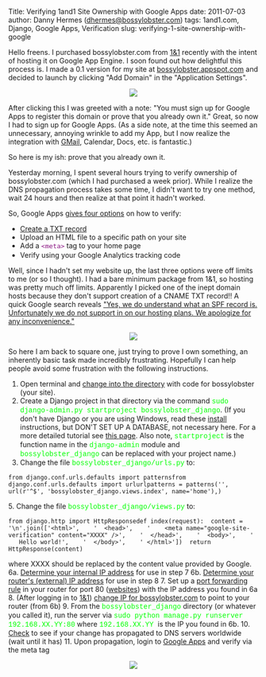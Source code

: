 Title: Verifying 1and1 Site Ownership with Google Apps
date: 2011-07-03
author: Danny Hermes (dhermes@bossylobster.com)
tags: 1and1.com, Django, Google Apps, Verification
slug: verifying-1-site-ownership-with-google

Hello freens. I purchased bossylobster.com from [1&1](http://1and1.com/)
recently with the intent of hosting it on Google App Engine. I soon
found out how delightful this process is. I made a 0.1 version for my
site at [bossylobster.appspot.com](http://bossylobster.appspot.com/) and
decided to launch by clicking "Add Domain" in the "Application
Settings".

<div class="separator" style="clear: both; text-align: center;">

[![](http://2.bp.blogspot.com/-OfMIzEGrOGs/ThDuKl-ytFI/AAAAAAAAAv4/z0BFojIJcWQ/s1600/Screen+shot+2011-07-03+at+2.05.13+PM.png)](http://2.bp.blogspot.com/-OfMIzEGrOGs/ThDuKl-ytFI/AAAAAAAAAv4/z0BFojIJcWQ/s1600/Screen+shot+2011-07-03+at+2.05.13+PM.png)

</div>


After clicking this I was greeted with a note: "You must sign up for
Google Apps to register this domain or prove that you already own it."
Great, so now I had to sign up for Google Apps. (As a side note, at the
time this seemed an unnecessary, annoying wrinkle to add my App, but I
now realize the integration with [GMail](http://mail.bossylobster.com/),
Calendar, Docs, etc. is fantastic.)

So here is my ish: prove that you already own it.

Yesterday morning, I spent several hours trying to verify ownership of
bossylobster.com (which I had purchased a week prior). While I realize
the DNS propagation process takes some time, I didn't want to try one
method, wait 24 hours and then realize at that point it hadn't worked.

So, Google Apps [gives four
options](http://www.google.com/support/a/bin/answer.py?answer=60216) on
how to verify:

-   [Create a TXT
    record](http://www.google.com/support/a/bin/answer.py?answer=183895)
-   Upload an HTML file to a specific path on your site
-   Add a <span class="Apple-style-span"
    style="background-color: white; color: white; font-family: Arial, Tahoma, Helvetica, FreeSans, sans-serif; font-size: 13px; line-height: 18px;"><span
    class="Apple-style-span"
    style="color: #881280; font-family: monospace; white-space: pre-wrap;">\<meta</span><span
    class="Apple-style-span"
    style="color: #881280; font-family: monospace; white-space: pre-wrap;">\></span></span> tag
    to your home page
-   Verify using your Google Analytics tracking code


Well, since I hadn't set my website up, the last three options were off
limits to me (or so I thought). I had a bare minimum package from 1&1,
so hosting was pretty much off limits. Apparently I picked one of the
inept domain hosts because they don't support creation of a CNAME TXT
record!! A quick Google search reveals ["Yes, we do understand what an
SPF record is. Unfortunately we do not support in on our hosting plans.
We apologize for any
inconvenience."](http://webmasters.stackexchange.com/questions/859/how-can-i-create-an-spf-record-on-my-1and1-com-hosted-domain)

<div class="separator" style="clear: both; text-align: center;">

[![](http://1.bp.blogspot.com/-j-MndPbqYKg/ThDu5PUlt0I/AAAAAAAAAv8/OF5_gWCx3Zs/s640/Screen+shot+2011-07-03+at+3.02.11+PM.png)](http://1.bp.blogspot.com/-j-MndPbqYKg/ThDu5PUlt0I/AAAAAAAAAv8/OF5_gWCx3Zs/s1600/Screen+shot+2011-07-03+at+3.02.11+PM.png)

</div>


So here I am back to square one, just trying to prove I own something,
an inherently basic task made incredibly frustrating. Hopefully I can
help people avoid some frustration with the following instructions.

1. Open terminal and [change into the
directory](http://ss64.com/bash/cd.html) with code for bossylobster
(your site).
2. Create a Django project in that directory via the command
<span class="Apple-style-span"
style="color: lime; font-family: 'Courier New', Courier, monospace;">sudo
django-admin.py startproject bossylobster\_django</span>.
(If you don't have Django or you are using Windows, read these
[install](https://docs.djangoproject.com/en/1.3/intro/install/)
instructions, but DON'T SET UP A DATABASE, not necessary here. For a
more detailed tutorial see [this
page](https://docs.djangoproject.com/en/1.3/intro/tutorial01/). Also
note, <span class="Apple-style-span"
style="color: lime; font-family: 'Courier New', Courier, monospace;">startproject</span>
is the function name in the <span class="Apple-style-span"
style="color: lime; font-family: 'Courier New', Courier, monospace;">django-admin</span>
module and <span class="Apple-style-span"
style="color: lime; font-family: 'Courier New', Courier, monospace;">bossylobster\_django</span>
can be replaced with your project name.)
4. Change the file <span class="Apple-style-span"
style="color: lime; font-family: 'Courier New', Courier, monospace;">bossylobster\_django/urls.py</span>
to:

~~~~ {.prettyprint style="background-color: white;"}
from django.conf.urls.defaults import patternsfrom django.conf.urls.defaults import urlurlpatterns = patterns('',  url(r'^$', 'bossylobster_django.views.index', name='home'),)
~~~~

​5. Change the file <span class="Apple-style-span"
style="color: lime; font-family: 'Courier New', Courier, monospace;">bossylobster\_django/views.py</span>
to:

~~~~ {.prettyprint style="background-color: white;"}
from django.http import HttpResponsedef index(request):  content = '\n'.join(['<html>',    '  <head>',    '    <meta name="google-site-verification" content="XXXX" />',    '  </head>',    '  <body>',    '    Hello world!',    '  </body>',    ' </html>'])  return HttpResponse(content)
~~~~

where XXXX should be replaced by the content value provided by Google.
6a. [Determine your internal IP
address](http://www.bitwiseim.com/wiki/index.php?title=Determine_your_LAN_/_Local_/_Internal_IP_Address)
for use in step 7
6b. [Determine your router's (external) IP
address](http://checkip.dyndns.com/) for use in step 8
7. Set up a [port forwarding rule](http://portforward.com/dyndns/) in
your router for port 80 ([websites](https://www.grc.com/port_80.htm))
with the IP address you found in 6a
8. (After logging in to [1&1](http://1and1.com/)) [change IP for
bossylobster.com](http://faq.1and1.com/domains/domain_admin/dns_settings/13.html)
to point to your router (from 6b)
9. From the <span class="Apple-style-span"
style="color: lime; font-family: 'Courier New', Courier, monospace;">bossylobster\_django</span>
directory (or whatever you called it), run the server via
<span class="Apple-style-span"
style="color: lime; font-family: 'Courier New', Courier, monospace;">sudo
python manage.py runserver 192.168.XX.YY:80</span>
where <span class="Apple-style-span"
style="color: lime; font-family: 'Courier New', Courier, monospace;">192.168.XX.YY </span>is
the IP you found in 6b.
10. [Check](http://www.whatsmydns.net/#A/bossylobster.com) to see if
your change has propagated to DNS servers worldwide (wait until it has)
11. Upon propagation, login to [Google Apps](https://www.google.com/a)
and verify via the meta tag

<div class="separator" style="clear: both; text-align: center;">

[![](http://3.bp.blogspot.com/-WanRI9X9Gd0/ThDv2kFDk8I/AAAAAAAAAwA/9XpdLm-b7Ds/s640/Screen+shot+2011-07-03+at+3.02.22+PM.png)](http://3.bp.blogspot.com/-WanRI9X9Gd0/ThDv2kFDk8I/AAAAAAAAAwA/9XpdLm-b7Ds/s1600/Screen+shot+2011-07-03+at+3.02.22+PM.png)

</div>

<a href="https://profiles.google.com/114760865724135687241" rel="author" style="display: none;">About Bossy Lobster</a>
